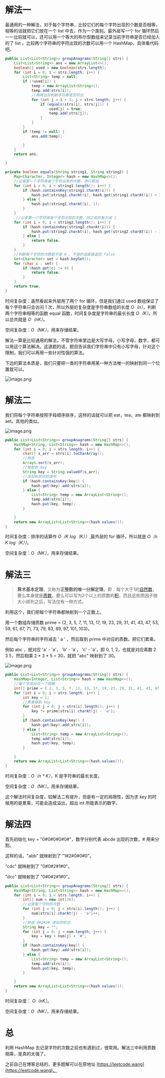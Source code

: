 # 解法一

最通用的一种解法，对于每个字符串，比较它们的每个字符出现的个数是否相等，相等的话就把它们放在一个 list 中去，作为一个类别。最外层写一个 for 循环然后一一比较就可以，还可以用一个等大的布尔型数组来记录当前字符串是否已经加入的了 list 。比较两个字符串的字符出现的次数可以用一个 HashMap，具体看代码吧。

``` java [-Java] 
public List<List<String>> groupAnagrams(String[] strs) {
    List<List<String>> ans = new ArrayList<>();
    boolean[] used = new boolean[strs.length];
    for (int i = 0; i < strs.length; i++) {
        List<String> temp = null;
        if (!used[i]) {
            temp = new ArrayList<String>();
            temp.add(strs[i]);
            //两两比较判断字符串是否符合
            for (int j = i + 1; j < strs.length; j++) {
                if (equals(strs[i], strs[j])) {
                    used[j] = true;
                    temp.add(strs[j]);
                }
            }
        }
        if (temp != null) {
            ans.add(temp);

        }
    }
    return ans;

}

private boolean equals(String string1, String string2) {
    Map<Character, Integer> hash = new HashMap<>();
    //记录第一个字符串每个字符出现的次数，进行累加
    for (int i = 0; i < string1.length(); i++) {
        if (hash.containsKey(string1.charAt(i))) {
            hash.put(string1.charAt(i), hash.get(string1.charAt(i)) + 1);
        } else {
            hash.put(string1.charAt(i), 1);
        }
    }
     //记录第一个字符串每个字符出现的次数，将之前的每次减 1
    for (int i = 0; i < string2.length(); i++) {
        if (hash.containsKey(string2.charAt(i))) {
            hash.put(string2.charAt(i), hash.get(string2.charAt(i)) - 1);
        } else {
            return false;
        }
    }
    //判断每个字符的次数是不是 0 ，不是的话直接返回 false
    Set<Character> set = hash.keySet();
    for (char c : set) {
        if (hash.get(c) != 0) {
            return false;
        }
    }
    return true;
}
```

时间复杂度：虽然看起来外层用了两个 for 循环，但是我们通过 used 数组保证了每个字符串只会访问 1 次，所以外层的复杂度是字符串数组的长度 *O（n）*，判断两个字符串相等的函数 equal 函数，时间复杂度是字符串的最长长度 *O（K）*。所以总共就是 *O（nK）*。

空间复杂度：*O（NK）*，用来存储结果。

解法一算是比较通用的解法，不管字符串里边是大写字母，小写字母，数字，都可以用这个算法解决。这道题的话，题目告诉我们字符串中只有小写字母，针对这个限制，我们可以再用一些针对性强的算法。

下边的算法本质是，我们只要把一类的字符串用某一种方法唯一的映射到同一个位置就可以。

![image.png](https://pic.leetcode-cn.com/4d478d05006a7cc8b349d7f25cc1c7ee4834439b6c12f841d8ab9a66299e17ed-image.png)

# 解法二

我们将每个字符串按照字母顺序排序，这样的话就可以把 eat，tea，ate 都映射到 aet。其他的类似。

![image.png](https://pic.leetcode-cn.com/3bb3a05fd55233986f514509a6d707441d90fbc76a0c15b9ec0aba97aa656518-image.png)

```java [-Java] 
public List<List<String>> groupAnagrams(String[] strs) {
    HashMap<String, List<String>> hash = new HashMap<>();
    for (int i = 0; i < strs.length; i++) {
        char[] s_arr = strs[i].toCharArray();
        //排序
        Arrays.sort(s_arr);
        //映射到 key
        String key = String.valueOf(s_arr); 
        //添加到对应的类中
        if (hash.containsKey(key)) {
            hash.get(key).add(strs[i]);
        } else {
            List<String> temp = new ArrayList<String>();
            temp.add(strs[i]);
            hash.put(key, temp);
        }

    }
    return new ArrayList<List<String>>(hash.values()); 
}
```

时间复杂度：排序的话算作 *O（K log（K））*,最外层的 for 循环，所以就是 *O（n K log（K））*。

空间复杂度：*O（NK）*，用来存储结果。

# 解法三


> **算术基本定理**，又称为**正整数的唯一分解定理**，即：每个大于1的[自然数](https://zh.wikipedia.org/wiki/%E8%87%AA%E7%84%B6%E6%95%B0)，要么本身就是[质数](https://zh.wikipedia.org/wiki/%E8%B4%A8%E6%95%B0)，要么可以写为2个以上的质数的[积](https://zh.wikipedia.org/wiki/%E7%A7%AF)，而且这些质因子按大小排列之后，写法仅有一种方式。

利用这个，我们把每个字符串都映射到一个正数上。

用一个数组存储质数 prime = {2, 3, 5, 7, 11, 13, 17, 19, 23, 29, 31, 41, 43, 47, 53, 59, 61, 67, 71, 73, 79, 83, 89, 97, 101, 103}。

然后每个字符串的字符减去 ' a ' ，然后取到 prime 中对应的质数。把它们累乘。

例如 abc ，就对应 'a' - 'a'， 'b' - 'a'， 'c' - 'a'，即 0, 1, 2，也就是对应素数 2 3 5，然后相乘 2 * 3 * 5 = 30，就把 "abc" 映射到了 30。

![image.png](https://pic.leetcode-cn.com/fa985167129613c3ae11590051221ad02368d6679e59fe5f07d2cce73bde222b-image.png)

```java [-Java] 
public List<List<String>> groupAnagrams(String[] strs) {
    HashMap<Integer, List<String>> hash = new HashMap<>();
    //每个字母对应一个质数
    int[] prime = { 2, 3, 5, 7, 11, 13, 17, 19, 23, 29, 31, 41, 43, 47, 53, 59, 61, 67, 71, 73, 79, 83, 89, 97, 101, 103 };
    for (int i = 0; i < strs.length; i++) {
        int key = 1;
        //累乘得到 key
        for (int j = 0; j < strs[i].length(); j++) {
            key *= prime[strs[i].charAt(j) - 'a'];
        } 
        if (hash.containsKey(key)) {
            hash.get(key).add(strs[i]);
        } else {
            List<String> temp = new ArrayList<String>();
            temp.add(strs[i]);
            hash.put(key, temp);
        }

    }
    return new ArrayList<List<String>>(hash.values());
}

```

时间复杂度：*O（n * K）*，K 是字符串的最长长度。

空间复杂度：*O（NK）*，用来存储结果。

这个解法时间复杂度，较解法二有提升，但是有一定的局限性，因为求 key 的时候用的是累乘，可能会造成溢出，超出 int 所能表示的数字。

# 解法四

首先初始化 key = "0#0#0#0#0#"，数字分别代表 abcde 出现的次数，# 用来分割。

这样的话，"abb" 就映射到了  "1#2#0#0#0"。

"cdc" 就映射到了 "0#0#2#1#0"。

"dcc" 就映射到了 "0#0#2#1#0"。

```java [-Java] 
public List<List<String>> groupAnagrams(String[] strs) {
    HashMap<String, List<String>> hash = new HashMap<>();
    for (int i = 0; i < strs.length; i++) {
        int[] num = new int[26];
        //记录每个字符的次数
        for (int j = 0; j < strs[i].length(); j++) {
            num[strs[i].charAt(j) - 'a']++;
        }
        //转成 0#2#2# 类似的形式
        String key = "";
        for (int j = 0; j < num.length; j++) {
            key = key + num[j] + '#';
        }
        if (hash.containsKey(key)) {
            hash.get(key).add(strs[i]);
        } else {
            List<String> temp = new ArrayList<String>();
            temp.add(strs[i]);
            hash.put(key, temp);
        }

    }
    return new ArrayList<List<String>>(hash.values());
}
```

时间复杂度： *O（nK）*。

空间复杂度：*O（NK）*，用来存储结果。

# 总

利用 HashMap 去记录字符的次数之前也有遇到过，很常用。解法三中利用质数相乘，是真的太强了。


之前自己在博客总结的，更多题解可以在原地址 [https://leetcode.wang](https://leetcode.wang)。